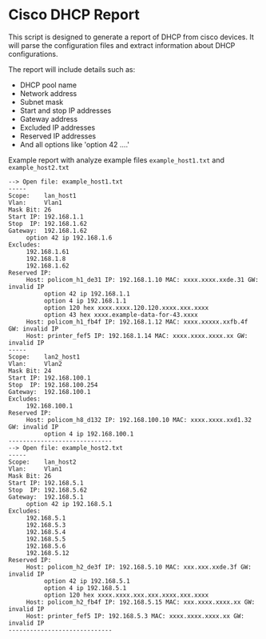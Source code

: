 # Cisco DHCP Report

This script is designed to generate a report of DHCP from cisco devices.
It will parse the configuration files and extract information about DHCP configurations.

The report will include details such as:

- DHCP pool name
- Network address
- Subnet mask
- Start and stop IP addresses
- Gateway address
- Excluded IP addresses
- Reserved IP addresses
- And all options like 'option 42 ....'


Example report with analyze example files `example_host1.txt` and `example_host2.txt`

```text
--> Open file: example_host1.txt
-----
Scope:    lan_host1
Vlan:     Vlan1
Mask Bit: 26
Start IP: 192.168.1.1
Stop  IP: 192.168.1.62
Gateway:  192.168.1.62
	 option 42 ip 192.168.1.6
Excludes:
	 192.168.1.61
	 192.168.1.8
	 192.168.1.62
Reserved IP:
	 Host: policom_h1_de31 IP: 192.168.1.10 MAC: xxxx.xxxx.xxde.31 GW: invalid IP
		  option 42 ip 192.168.1.1
		  option 4 ip 192.168.1.1
		  option 120 hex xxxx.xxxx.120.120.xxxx.xxx.xxxx
		  option 43 hex xxxx.example-data-for-43.xxxx
	 Host: policom_h1_fb4f IP: 192.168.1.12 MAC: xxxx.xxxxx.xxfb.4f GW: invalid IP
	 Host: printer_fef5 IP: 192.168.1.14 MAC: xxxx.xxxx.xxxx.xx GW: invalid IP
-----
Scope:    lan2_host1
Vlan:     Vlan2
Mask Bit: 24
Start IP: 192.168.100.1
Stop  IP: 192.168.100.254
Gateway:  192.168.100.1
Excludes:
	 192.168.100.1
Reserved IP:
	 Host: policom_h8_d132 IP: 192.168.100.10 MAC: xxxx.xxxx.xxd1.32 GW: invalid IP
		  option 4 ip 192.168.100.1
-----------------------------
--> Open file: example_host2.txt
-----
Scope:    lan_host2
Vlan:     Vlan1
Mask Bit: 26
Start IP: 192.168.5.1
Stop  IP: 192.168.5.62
Gateway:  192.168.5.1
	 option 42 ip 192.168.5.1
Excludes:
	 192.168.5.1
	 192.168.5.3
	 192.168.5.4
	 192.168.5.5
	 192.168.5.6
	 192.168.5.12
Reserved IP:
	 Host: policom_h2_de3f IP: 192.168.5.10 MAC: xxx.xxx.xxde.3f GW: invalid IP
		  option 42 ip 192.168.5.1
		  option 4 ip 192.168.5.1
		  option 120 hex xxxx.xxxx.xxx.xxx.xxxx.xxx.xxxx
	 Host: policom_h2_fb4f IP: 192.168.5.15 MAC: xxx.xxxx.xxxx.xx GW: invalid IP
	 Host: printer_fef5 IP: 192.168.5.3 MAC: xxxx.xxxx.xxxx.xx GW: invalid IP
-----------------------------
```
